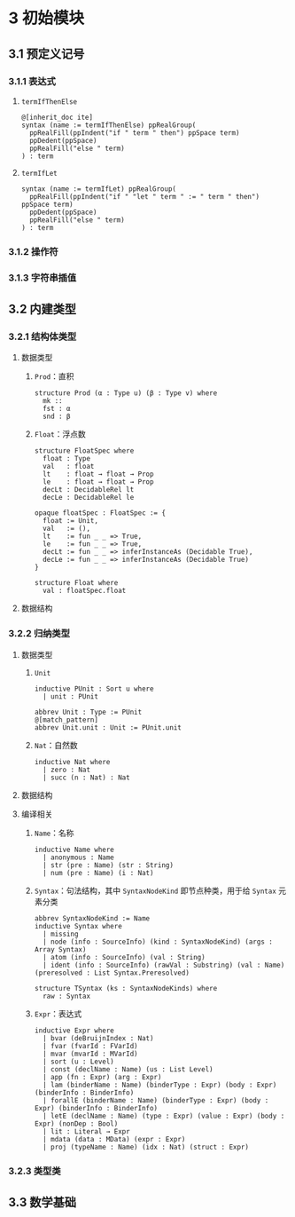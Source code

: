 # 3 初始模块

## 3.1 预定义记号
### 3.1.1 表达式
1. `termIfThenElse`

    ```lean
    @[inherit_doc ite]
    syntax (name := termIfThenElse) ppRealGroup(
      ppRealFill(ppIndent("if " term " then") ppSpace term)
      ppDedent(ppSpace)
      ppRealFill("else " term)
    ) : term
    ```

2. `termIfLet`

    ```lean
    syntax (name := termIfLet) ppRealGroup(
      ppRealFill(ppIndent("if " "let " term " := " term " then") ppSpace term)
      ppDedent(ppSpace)
      ppRealFill("else " term)
    ) : term
    ```

### 3.1.2 操作符

### 3.1.3 字符串插值

## 3.2 内建类型
### 3.2.1 结构体类型
1. 数据类型
    1. `Prod`：直积

        ```lean
        structure Prod (α : Type u) (β : Type v) where
          mk ::
          fst : α
          snd : β
        ```

    2. `Float`：浮点数

        ```lean
        structure FloatSpec where
          float : Type
          val   : float
          lt    : float → float → Prop
          le    : float → float → Prop
          decLt : DecidableRel lt
          decLe : DecidableRel le

        opaque floatSpec : FloatSpec := {
          float := Unit,
          val   := (),
          lt    := fun _ _ => True,
          le    := fun _ _ => True,
          decLt := fun _ _ => inferInstanceAs (Decidable True),
          decLe := fun _ _ => inferInstanceAs (Decidable True)
        }

        structure Float where
          val : floatSpec.float
        ```

2. 数据结构

### 3.2.2 归纳类型
1. 数据类型
    1. `Unit`

        ```lean
        inductive PUnit : Sort u where
          | unit : PUnit

        abbrev Unit : Type := PUnit
        @[match_pattern]
        abbrev Unit.unit : Unit := PUnit.unit
        ```

    2. `Nat`：自然数

        ```lean
        inductive Nat where
          | zero : Nat
          | succ (n : Nat) : Nat
        ```

2. 数据结构
3. 编译相关
    1. `Name`：名称

        ```lean
        inductive Name where
          | anonymous : Name
          | str (pre : Name) (str : String)
          | num (pre : Name) (i : Nat)
        ```

    2. `Syntax`：句法结构，其中 `SyntaxNodeKind` 即节点种类，用于给 `Syntax` 元素分类

        ```lean
        abbrev SyntaxNodeKind := Name
        inductive Syntax where
          | missing
          | node (info : SourceInfo) (kind : SyntaxNodeKind) (args : Array Syntax)
          | atom (info : SourceInfo) (val : String)
          | ident (info : SourceInfo) (rawVal : Substring) (val : Name) (preresolved : List Syntax.Preresolved)

        structure TSyntax (ks : SyntaxNodeKinds) where
          raw : Syntax
        ```

    3. `Expr`：表达式

        ```lean
        inductive Expr where
          | bvar (deBruijnIndex : Nat)
          | fvar (fvarId : FVarId)
          | mvar (mvarId : MVarId)
          | sort (u : Level)
          | const (declName : Name) (us : List Level)
          | app (fn : Expr) (arg : Expr)
          | lam (binderName : Name) (binderType : Expr) (body : Expr) (binderInfo : BinderInfo)
          | forallE (binderName : Name) (binderType : Expr) (body : Expr) (binderInfo : BinderInfo)
          | letE (declName : Name) (type : Expr) (value : Expr) (body : Expr) (nonDep : Bool)
          | lit : Literal → Expr
          | mdata (data : MData) (expr : Expr)
          | proj (typeName : Name) (idx : Nat) (struct : Expr)
        ```

        <!-- 1. `bvar`：约束变量，用 $\text{de Bruijn}$ 序列表示
        1. `fvar`：自由变量，即非约束出现的变量，用 `LocalContext` 内的 ID 表示
        2. `mvar`：元变量，相当于表达式中的占位符，用 `MetavarContext` 内的 ID 表示
        3. `sort`：`Type u` 或 `Prop` 等
        4. `const`：在 Lean 文档中预定义的常量
        5. `app`：函数应用
        6. `lam`：$\lambda$ 表达式 `lam n t b`，相当于 `fun ($n : $t) => $b`
        7. `forallE`：依值箭头表达式 `forallE n t b`，相当于 `($n : $t) → $b`  
            非依值箭头表达式 `α → β` 是依值箭头表达式 `(a : α) → β`（其中 `β` 不依赖于 `a`）的特殊情形
        8.  `letE`：`let` 表达式 `letE n t v b`，相当于 `let ($n : $t) := $v in $b`
        9.  `lit`：字面值
        10. `mdata`：元数据
        11. `proj`：投影 -->

### 3.2.3 类型类

## 3.3 数学基础
